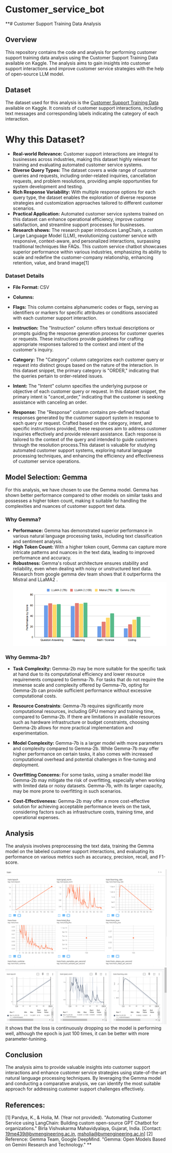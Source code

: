 # Customer_service_bot

**# Customer Support Training Data Analysis

## Overview
This repository contains the code and analysis for performing customer support training data analysis using the Customer Support Training Data available on Kaggle. The analysis aims to gain insights into customer support interactions and improve customer service strategies with the help of open-source LLM model.

## Dataset
The dataset used for this analysis is the [Customer Support Training Data](https://www.kaggle.com/datasets/talaviyabhavik/customer-support-training-data) available on Kaggle. It consists of customer support interactions, including text messages and corresponding labels indicating the category of each interaction.

# Why this Dataset?
- **Real-world Relevance:** Customer support interactions are integral to businesses across industries, making this dataset highly relevant for training and evaluating automated customer service systems.
- **Diverse Query Types:** The dataset covers a wide range of customer queries and requests, including order-related inquiries, cancellation requests, and problem resolutions, providing ample opportunities for system development and testing.
- **Rich Response Variability:** With multiple response options for each query type, the dataset enables the exploration of diverse response strategies and customization approaches tailored to different customer scenarios.
- **Practical Application:** Automated customer service systems trained on this dataset can enhance operational efficiency, improve customer satisfaction, and streamline support processes for businesses.
- **Research shows:** The research paper introduces LangChain, a custom Large Language Model (LLM), revolutionizing customer service with responsive, context-aware, and personalized interactions, surpassing traditional techniques like FAQs. This custom service chatbot showcases superior performance within various industries, emphasizing its ability to scale and redefine the customer-company relationship, enhancing retention, value, and brand image[1]

### Dataset Details
- **File Format:** CSV
- **Columns:**
- **Flags:** This column contains alphanumeric codes or flags, serving as identifiers or markers for specific attributes or conditions associated with each customer support interaction.

- **Instruction:** The "Instruction" column offers textual descriptions or prompts guiding the response generation process for customer queries or requests. These instructions provide guidelines for crafting appropriate responses tailored to the context and intent of the customer's inquiry.

- **Category:** The "Category" column categorizes each customer query or request into distinct groups based on the nature of the interaction. In this dataset snippet, the primary category is "ORDER," indicating that the queries pertain to order-related issues.

- **Intent:** The "Intent" column specifies the underlying purpose or objective of each customer query or request. In this dataset snippet, the primary intent is "cancel_order," indicating that the customer is seeking assistance with canceling an order.

- **Response:** The "Response" column contains pre-defined textual responses generated by the customer support system in response to each query or request. Crafted based on the category, intent, and specific instructions provided, these responses aim to address customer inquiries effectively and provide relevant assistance. Each response is tailored to the context of the query and intended to guide customers through the resolution process.This dataset is valuable for studying automated customer support systems, exploring natural language processing techniques, and enhancing the efficiency and effectiveness of customer service operations.

## Model Selection: Gemma
For this analysis, we have chosen to use the Gemma model. Gemma has shown better performance compared to other models on similar tasks and possesses a higher token count, making it suitable for handling the complexities and nuances of customer support text data.

### Why Gemma?
- **Performance:** Gemma has demonstrated superior performance in various natural language processing tasks, including text classification and sentiment analysis.
- **High Token Count:** With a higher token count, Gemma can capture more intricate patterns and nuances in the text data, leading to improved performance and accuracy.
- **Robustness:** Gemma's robust architecture ensures stability and reliability, even when dealing with noisy or unstructured text data.
Research from google gemma dev team shows that it outperforms the Mistral and LLaMA2 .
![Comparison between LLAMA 2, Mistral and Gemma](img/Screenshot_5.png)

### Why Gemma-2b?
- **Task Complexity:** Gemma-2b may be more suitable for the specific task at hand due to its computational efficiency and lower resource requirements compared to Gemma-7b. For tasks that do not require the immense scale and complexity offered by Gemma-7b, opting for Gemma-2b can provide sufficient performance without excessive computational costs.

- **Resource Constraints**: Gemma-7b requires significantly more computational resources, including GPU memory and training time, compared to Gemma-2b. If there are limitations in available resources such as hardware infrastructure or budget constraints, choosing Gemma-2b allows for more practical implementation and experimentation.

- **Model Complexity:** Gemma-7b is a larger model with more parameters and complexity compared to Gemma-2b. While Gemma-7b may offer higher performance on certain tasks, it also comes with increased computational overhead and potential challenges in fine-tuning and deployment.

- **Overfitting Concerns:** For some tasks, using a smaller model like Gemma-2b may mitigate the risk of overfitting, especially when working with limited data or noisy datasets. Gemma-7b, with its larger capacity, may be more prone to overfitting in such scenarios.

- **Cost-Effectiveness:** Gemma-2b may offer a more cost-effective solution for achieving acceptable performance levels on the task, considering factors such as infrastructure costs, training time, and operational expenses.

## Analysis
The analysis involves preprocessing the text data, training the Gemma model on the labeled customer support interactions, and evaluating its performance on various metrics such as accuracy, precision, recall, and F1-score.

![Result](img/tb.png)
![Result](img/tb1.png)
it shows that the loss is continuously dropping so the model is performing well, although the epoch is just 100 times, it can be better with more parameter-tunining.
## Conclusion
The analysis aims to provide valuable insights into customer support interactions and enhance customer service strategies using state-of-the-art natural language processing techniques. By leveraging the Gemma model and conducting a comparative analysis, we can identify the most suitable approach for addressing customer support challenges effectively.

## References:
[1] Pandya, K., & Holia, M. (Year not provided). "Automating Customer Service using LangChain: Building custom open-source GPT Chatbot for organizations." Birla Vishvakarma Mahavidyalaya, Gujarat, India. [Contact: 19me439@bvmengineering.ac.in, msholia@bvmengineering.ac.in]
[2] Reference: Gemma Team, Google DeepMind. "Gemma: Open Models Based on Gemini Research and Technology."
**
